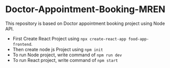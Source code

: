 # Doctor-Appointment-Booking-MREN
This  repository is based on Doctor appointment booking project using Node API.

* First Create React Project using `npx create-react-app food-app-frontend`.
* Then create node js Project using `npm init`
* To run Node project, write command of `npm run dev`
* To run React project, write command of `npm start`